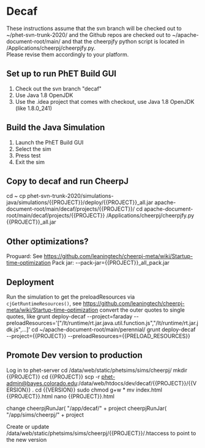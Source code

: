 # Decaf

These instructions assume that the svn branch will be checked out to ~/phet-svn-trunk-2020/ and the Github repos are 
checked out to ~/apache-document-root/main/ and that the cheerpjfy python script is located in /Applications/cheerpj/cheerpjfy.py.  
Please revise them accordingly to your platform.

## Set up to run PhET Build GUI
1. Check out the svn branch "decaf"
2. Use Java 1.8 OpenJDK
3. Use the .idea project that comes with checkout, use Java 1.8 OpenJDK (like 1.8.0_241)

## Build the Java Simulation
1. Launch the PhET Build GUI
2. Select the sim
3. Press test
4. Exit the sim

## Copy to decaf and run CheerpJ
cd ~
cp phet-svn-trunk-2020/simulations-java/simulations/{{PROJECT}}/deploy/{{PROJECT}}_all.jar apache-document-root/main/decaf/projects/{{PROJECT}}/
cd apache-document-root/main/decaf/projects/{{PROJECT}}
/Applications/cheerpj/cheerpjfy.py {{PROJECT}}_all.jar 

## Other optimizations?
Proguard: See https://github.com/leaningtech/cheerpj-meta/wiki/Startup-time-optimization
Pack jar: --pack-jar={{PROJECT}}_all_pack.jar

## Deployment
Run the simulation to get the preloadResources via `cjGetRuntimeResources()`, see https://github.com/leaningtech/cheerpj-meta/wiki/Startup-time-optimization
convert the outer quotes to single quotes, like grunt deploy-decaf --project=faraday --preloadResources='["/lt/runtime/rt.jar.java.util.function.js","/lt/runtime/rt.jar.jdk.js",...]'
cd ~/apache-document-root/main/perennial/
grunt deploy-decaf --project={{PROJECT}} --preloadResources={{PRELOAD_RESOURCES}}

## Promote Dev version to production
Log in to phet-server
cd /data/web/static/phetsims/sims/cheerpj/
mkdir {{PROJECT}}
cd {{PROJECT}}
scp -r phet-admin@bayes.colorado.edu:/data/web/htdocs/dev/decaf/{{PROJECT}}/{{VERSION}} .
cd {{VERSION}}
sudo chmod g+w *
mv index.html {{PROJECT}}.html
nano {{PROJECT}}.html

change
cheerpjRunJar( "/app/decaf/" + project
cheerpjRunJar( "/app/sims/cheerpj/" + project

Create or update /data/web/static/phetsims/sims/cheerpj/{{PROJECT}}/.htaccess to point to the new version